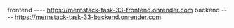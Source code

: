 frontend ---- https://mernstack-task-33-frontend.onrender.com
backend ---- https://mernstack-task-33-backend.onrender.com